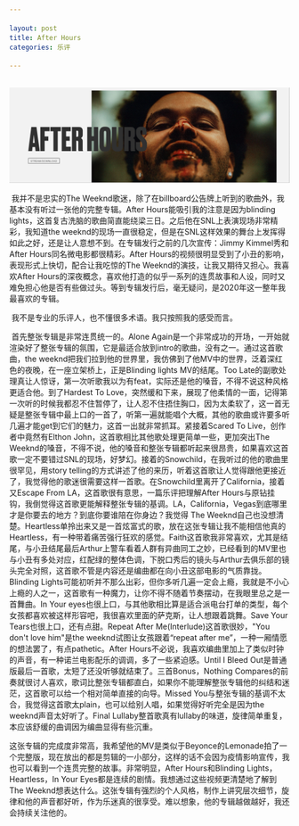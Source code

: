 ```yaml
---

layout: post
title: After Hours
categories: 乐评

---
```


​	 ![image-1](/images/posts/afterhours.png)

​	我并不是忠实的The Weeknd歌迷，除了在billboard公告牌上听到的歌曲外，我基本没有听过一张他的完整专辑。After Hours能吸引我的注意是因为blinding lights，这首复古洗脑的歌曲简直能绕梁三日。之后他在SNL上表演现场非常精彩，我知道the weeknd的现场一直很稳定，但是在SNL这样效果的舞台上发挥得如此之好，还是让人意想不到。在专辑发行之前的几次宣传：Jimmy Kimmel秀和After Hours同名微电影都很精彩。After Hours的视频很明显受到了小丑的影响，表现形式上快切，配合让我吃惊的The Weeknd的演技，让我又期待又担心。我喜欢After Hours的深夜概念，喜欢他打造的似乎一系列的连贯故事和人设，同时又难免担心他是否有些做过头。等到专辑发行后，毫无疑问，是2020年这一整年我最喜欢的专辑。

​		我不是专业的乐评人，也不懂很多术语。我只按照我的感受而言。

​		首先整张专辑是非常连贯统一的。Alone Again是一个非常成功的开场，一开始就渲染好了整张专辑的氛围，它是最适合放到intro的歌曲，没有之一。通过这首歌曲，the weeknd把我们拉到他的世界里，我仿佛到了他MV中的世界，泛着深红色的夜晚，在一座立架桥上，正是Blinding lights MV的结尾。Too Late的副歌处理真让人惊讶，第一次听歌我以为有feat，实际还是他的嗓音，不得不说这种风格更适合他。到了Hardest To Love，突然缓和下来，展现了他柔情的一面，记得第一次听的时候我都忍不住暂停了，让人忍不住捂住胸口，因为太柔软了，这一首无疑是整张专辑中最上口的一首了，听第一遍就能唱个大概，其他的歌曲或许要多听几遍才能get到它们的魅力，这首一出就非常抓耳。紧接着Scared To Live，创作者中竟然有Elthon John，这首歌相比其他歌处理更简单一些，更加突出The Weeknd的嗓音，不得不说，他的嗓音和整张专辑都听起来很昂贵，如果喜欢这首歌一定不要错过SNL的现场，好梦幻。接着的Snowchild，在我听过的他的歌曲里很罕见，用story telling的方式讲述了他的来历，听着这首歌让人觉得跟他更接近了，我觉得他的歌迷很需要这样一首歌。在Snowchild里离开了California，接着又Escape From LA，这首歌很有意思，一篇乐评把理解After Hours与原钻挂钩，我倒觉得这首歌更能解释整张专辑的基调。LA，California，Vegas到底哪里才是你要去的地方？到底你要谁陪在你身边？我觉得 The Weeknd自己也没想清楚。Heartless单拎出来又是一首炫富式的歌，放在这张专辑让我不能相信他真的Heartless，有一种带着痛苦强行狂欢的感觉。Faith这首歌我非常喜欢，尤其是结尾，与小丑结尾最后Arthur上警车看着人群有异曲同工之妙，已经看到的MV里也与小丑有多处对应，红配绿的整体色调，下脱口秀后的镜头与Arthur去俱乐部的镜头完全对照，这首歌不管是内容还是编曲都在向小丑这部电影的气质靠拢。Blinding Lights可能初听并不那么出彩，但你多听几遍一定会上瘾，我就是不小心上瘾的人之一，这首歌有一种魔力，让你不得不随着节奏摆动，在我眼里总之是一首舞曲。In Your eyes也很上口，与其他歌相比算是适合派电台打单的类型，每个女孩都喜欢被这样形容吧，我很喜欢里面的萨克斯，让人想跟着跳舞。Save Your Tears也很上口，还有点甜。Repeat After Me(Interlude)这首歌很妙，"You don't love him"是the weeknd试图让女孩跟着“repeat after me”，一种一厢情愿的想法罢了，有点pathetic。After Hours不必说，我喜欢编曲里加上了类似时钟的声音，有一种诺兰电影配乐的调调，多了一些紧迫感。Until I Bleed Out是普通版最后一首歌，太短了还没听够就结束了。三首Bonus，Nothing Compares的前奏就很讨人喜欢，歌词比整张专辑都直白，如果你不能理解整张专辑他的纠结和迷茫，这首歌可以给一个相对简单直接的向导。Missed You与整张专辑的基调不太合，我觉得这首歌太plain，也可以给别人唱，如果觉得好听完全是因为the weeknd声音太好听了。Final Lullaby整首歌真有lullaby的味道，旋律简单重复，本应该舒缓的曲调因为编曲显得有些沉重。

​		这张专辑的完成度非常高，我希望他的MV是类似于Beyonce的Lemonade拍了一个完整版，现在放出的都是剪辑的一小部分，这样的话不会因为疫情影响宣传，我也可以看到一个连贯完整的故事。非常明显，After Hours和Blinding Lights，Heartless，In Your Eyes都是连续的剧情。我想通过这些视频更清楚地了解到The Weeknd想表达什么。这张专辑有强烈的个人风格，制作上讲究层次细节，旋律和他的声音都好听，作为乐迷真的很享受。难以想象，他的专辑越做越好，我还会持续关注他的。



​	

